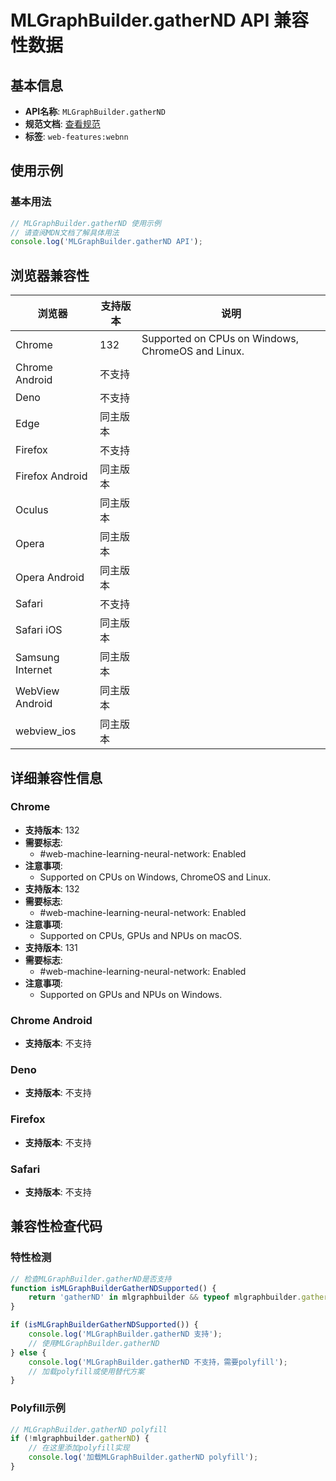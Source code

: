 # MLGraphBuilder.gatherND API 兼容性数据

## 基本信息

- **API名称**: `MLGraphBuilder.gatherND`
- **规范文档**: [查看规范](https://www.w3.org/TR/webnn/#api-mlgraphbuilder-cast)
- **标签**: `web-features:webnn`

## 使用示例

### 基本用法

```javascript
// MLGraphBuilder.gatherND 使用示例
// 请查阅MDN文档了解具体用法
console.log('MLGraphBuilder.gatherND API');
```

## 浏览器兼容性

| 浏览器 | 支持版本 | 说明 |
|--------|----------|------|
| Chrome | 132 | Supported on CPUs on Windows, ChromeOS and Linux. |
| Chrome Android | 不支持 |  |
| Deno | 不支持 |  |
| Edge | 同主版本 |  |
| Firefox | 不支持 |  |
| Firefox Android | 同主版本 |  |
| Oculus | 同主版本 |  |
| Opera | 同主版本 |  |
| Opera Android | 同主版本 |  |
| Safari | 不支持 |  |
| Safari iOS | 同主版本 |  |
| Samsung Internet | 同主版本 |  |
| WebView Android | 同主版本 |  |
| webview_ios | 同主版本 |  |

## 详细兼容性信息

### Chrome

- **支持版本**: 132
- **需要标志**: 
  - #web-machine-learning-neural-network: Enabled
- **注意事项**:
  - Supported on CPUs on Windows, ChromeOS and Linux.
- **支持版本**: 132
- **需要标志**: 
  - #web-machine-learning-neural-network: Enabled
- **注意事项**:
  - Supported on CPUs, GPUs and NPUs on macOS.
- **支持版本**: 131
- **需要标志**: 
  - #web-machine-learning-neural-network: Enabled
- **注意事项**:
  - Supported on GPUs and NPUs on Windows.

### Chrome Android

- **支持版本**: 不支持

### Deno

- **支持版本**: 不支持

### Firefox

- **支持版本**: 不支持

### Safari

- **支持版本**: 不支持

## 兼容性检查代码

### 特性检测

```javascript
// 检查MLGraphBuilder.gatherND是否支持
function isMLGraphBuilderGatherNDSupported() {
    return 'gatherND' in mlgraphbuilder && typeof mlgraphbuilder.gatherND === 'function';
}

if (isMLGraphBuilderGatherNDSupported()) {
    console.log('MLGraphBuilder.gatherND 支持');
    // 使用MLGraphBuilder.gatherND
} else {
    console.log('MLGraphBuilder.gatherND 不支持，需要polyfill');
    // 加载polyfill或使用替代方案
}
```

### Polyfill示例

```javascript
// MLGraphBuilder.gatherND polyfill
if (!mlgraphbuilder.gatherND) {
    // 在这里添加polyfill实现
    console.log('加载MLGraphBuilder.gatherND polyfill');
}
```

